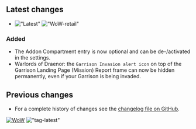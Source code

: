 ## Latest changes

[//]: <> (Rendered badges - Unfortunately most addon hosting websites do not support badges directly, but)
[//]: <> (fortunately GitHub renders them as images)

- !["Latest"](https://camo.githubusercontent.com/08c5caf2851ab018b4ec221774bba10493dedab71082ac07821362c30315b938/68747470733a2f2f696d672e736869656c64732e696f2f62616467652f7461672d76302e31352e312d696e666f726d6174696f6e616c3f6c6f676f3d476974487562266c6f676f436f6c6f723d6c6967687467726179 "Latest release") !["WoW-retail"](https://camo.githubusercontent.com/3bffe9e6d7b6af33f7680d4a238f0031153db11c577bd1a2be50c4473ce8841a/68747470733a2f2f696d672e736869656c64732e696f2f62616467652f576f572d2d72657461696c2d31302e312e302d6f72616e6765 "Supported game version")

### Added

- The Addon Compartment entry is now optional and can be de-/activated in the settings.
- Warlords of Draenor: the `Garrison Invasion alert icon` on top of the Garrison Landing Page (Mission) Report frame can now be hidden permanently, even if your Garrison is being invaded.
&nbsp;  

## Previous changes

- For a complete history of changes see the [changelog file on GitHub](https://github.com/erglo/mission-report-button-plus/blob/main/CHANGELOG.md "CHANGELOG.md").

<!-- @do-not-package@ -->
[![WoW](https://img.shields.io/badge/WoW--retail-10.1.0-orange)](https://addons.wago.io/addons/mission-report-button-plus "Supported game version")
!["tag-latest"](https://img.shields.io/badge/tag-v0.16.0-informational?logo=GitHub&logoColor=lightgray "Test version")
<!-- @end-do-not-package@ -->
